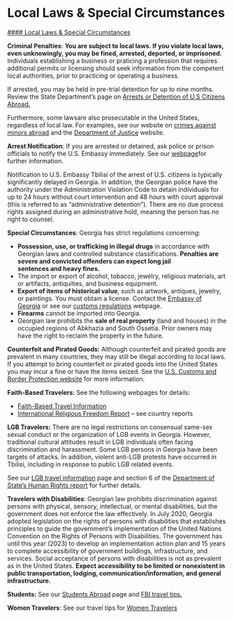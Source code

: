 # Local Laws & Special Circumstances

[#### Local Laws & Special Circumstances](javascript:void(0); "Local Laws & Special Circumstances")

**Criminal Penalties**: **You are subject to local laws. If you violate local laws, even unknowingly, you may be fined, arrested, deported, or imprisoned.** Individuals establishing a business or praticing a profession that requires additional permits or licensing should seek information from the competent local authorities, prior to practicing or operating a business.

If arrested, you may be held in pre-trial detention for up to nine months. Review the State Department’s page on [Arrests or Detention of U.S Citizens Abroad.](https://travel.state.gov/content/travel/en/international-travel/emergencies/arrest-detention.html)

Furthermore, some lawsare also prosecutable in the United States, regardless of local law. For examples, see our website on [crimes against minors abroad](https://travel.state.gov/content/travel/en/international-travel/emergencies/arrest-detention/crimes-against-minors.html) and the [Department of Justice](https://www.justice.gov/) website.

**Arrest Notification**: If you are arrested or detained, ask police or prison officials to notify the U.S. Embassy immediately. See our [webpage](https://ge.usembassy.gov/contact/)for further information.

Notification to U.S. Embassy Tbilisi of the arrest of U.S. citizens is typically significantly delayed in Georgia. In addition, the Georgian police have the authority under the Administration Violation Code to detain individuals for up to 24 hours without court intervention and 48 hours with court approval (this is referred to as “administrative detention”). There are no due process rights assigned during an administrative hold, meaning the person has no right to counsel.

**Special Circumstances**: Georgia has strict regulations concerning:

* **Possession, use, or trafficking in illegal drugs** in accordance with Georgian laws and controlled substance classifications. **Penalties are severe and convicted offenders can expect long jail sentences and heavy fines.**
* The import or export of alcohol, tobacco, jewelry, religious materials, art or artifacts, antiquities, and business equipment.
* **Export of items of historical value**, such as artwork, antiques, jewelry, or paintings. You must obtain a license. Contact the [Embassy of Georgia](https://travel.state.gov/content/travel/en/international-travel/International-Travel-Country-Information-Pages/Georgia.html#ExternalPopup) or see our [customs regulations](https://travel.state.gov/content/travel/en/international-travel/before-you-go/customs-and-import.html) webpage.
* **Firearms** cannot be imported into Georgia.
* Georgian law prohibits the **sale of real property** (land and houses) in the occupied regions of Abkhazia and South Ossetia. Prior owners may have the right to reclaim the property in the future.

**Counterfeit and Pirated Goods:** Although counterfeit and pirated goods are prevalent in many countries, they may still be illegal according to local laws. If you attempt to bring counterfeit or pirated goods into the United States you may incur a fine or have the items seized. See the [U.S. Customs and Border Protection website](https://www.cbp.gov/travel/us-citizens/know-before-you-go/prohibited-and-restricted-items) for more information.

**Faith-Based Travelers**: See the following webpages for details:

* [Faith-Based Travel Information](https://travel.state.gov/content/travel/en/international-travel/before-you-go/travelers-with-special-considerations/faith-based-travel.html)
* [International Religious Freedom Report](http://www.state.gov/j/drl/irf/rpt/index.htm) – see country reports

**LGB Travelers:** There are no legal restrictions on consensual same-sex sexual conduct or the organization of LGB events in Georgia. However, traditional cultural attitudes result in LGB individuals often facing discrimination and harassment. Some LGB persons in Georgia have been targets of attacks. In addition, violent anti-LGB protests have occurred in Tbilisi, including in response to public LGB related events.

See our [LGB travel information](https://travel.state.gov/content/travel/en/international-travel/before-you-go/travelers-with-special-considerations/lgbti.html) page and section 6 of the [Department of State’s Human Rights report](http://www.state.gov/j/drl/rls/hrrpt/) for further details.

**Travelers with Disabilities**: Georgian law prohibits discrimination against persons with physical, sensory, intellectual, or mental disabilities, but the government does not enforce the law effectively. In July 2020, Georgia adopted legislation on the rights of persons with disabilities that establishes principles to guide the government’s implementation of the United Nations Convention on the Rights of Persons with Disabilities. The government has until this year (2023) to develop an implementation action plan and 15 years to complete accessibility of government buildings, infrastructure, and services. Social acceptance of persons with disabilities is not as prevalent as in the United States. **Expect accessibility to be limited or nonexistent in public transportation, lodging, communication/information, and general infrastructure.**

**Students:** See our [Students Abroad](https://travel.state.gov/content/travel/en/international-travel/before-you-go/travelers-with-special-considerations/students.html) page and [FBI travel tips.](https://www.fbi.gov/file-repository/student-travel-brochure-pdf.pdf)

**Women Travelers**: See our travel tips for [Women Travelers](https://travel.state.gov/content/travel/en/international-travel/before-you-go/travelers-with-special-considerations/women-travelers.html)